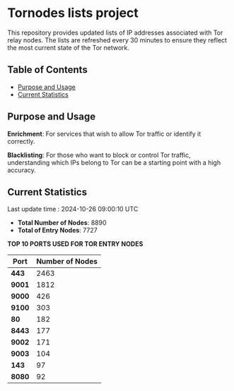 # Tornodes lists project

This repository provides updated lists of IP addresses associated with Tor relay nodes. The lists are refreshed every 30 minutes to ensure they reflect the most current state of the Tor network.

## Table of Contents

- [Purpose and Usage](#purpose-and-usage)
- [Current Statistics](#current-statistics)


## Purpose and Usage

**Enrichment**: For services that wish to allow Tor traffic or identify it correctly.

**Blacklisting**: For those who want to block or control Tor traffic, understanding which IPs belong to Tor can be a starting point with a high accuracy.

## Current Statistics

Last update time : 2024-10-26 09:00:10 UTC

- **Total Number of Nodes**: 8890
- **Total of Entry Nodes**: 7727

**TOP 10 PORTS USED FOR TOR ENTRY NODES**

| **Port** | **Number of Nodes** |
|------|-----------------|
| **443**   | 2463  |
| **9001**   | 1812  |
| **9000**   | 426  |
| **9100**   | 303  |
| **80**   | 182  |
| **8443**   | 177  |
| **9002**   | 171  |
| **9003**   | 104  |
| **143**   | 97  |
| **8080**   | 92  |


